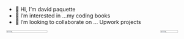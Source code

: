 - 👋 Hi, I’m david paquette
- 👀 I’m interested in ...my coding books
- 💞️ I’m looking to collaborate on ... Upwork projects
<div style="display: grid; grid-template-columns: 70% 30%; column-gap: 10%;">
  <div>
    <img width="55%" height="auto" src="https://i.imgur.com/yBF5r79.jpg">
  </div>
  <div>
    <img width="55%" height="auto" src="https://github-readme-stats.vercel.app/api/top-langs?username=davep80&hide=css,shell&theme=algolia&show_icons=true">
  </div>
</div>
<!---
DaveP80/DaveP80 is a ✨ special ✨ repository because its `README.md` (this file) appears on your GitHub profile.
You can click the Preview link to take a look at your changes.
--->

